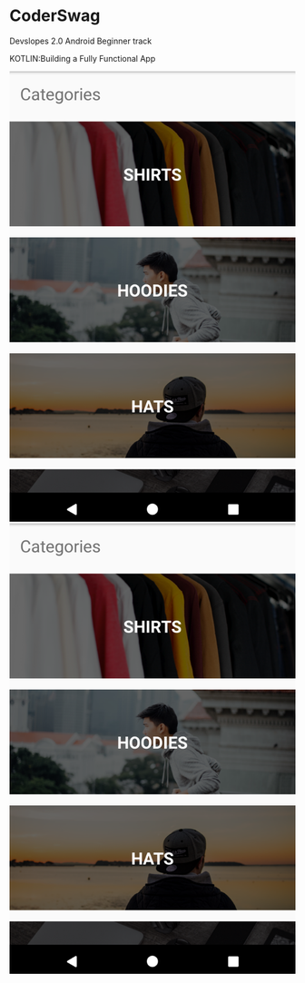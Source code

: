 # CoderSwag

Devslopes 2.0 Android Beginner track

KOTLIN:Building a Fully Functional App

<img src="images/CoderSwagHome.png" alt="mockup"><img src="images/CoderSwagHome.png" alt="mockup">
